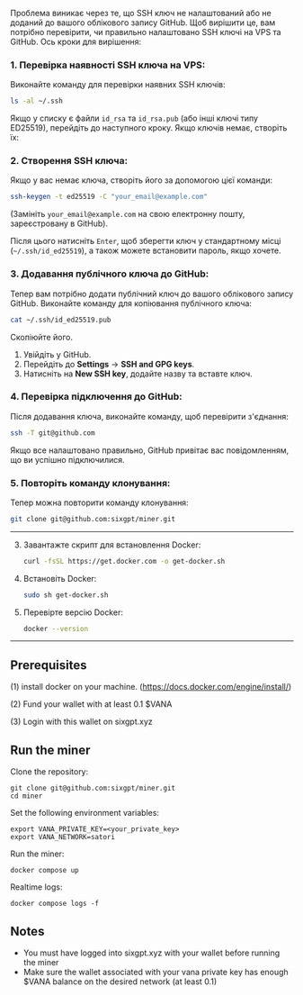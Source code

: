 Проблема виникає через те, що SSH ключ не налаштований або не доданий до вашого облікового запису GitHub. Щоб вирішити це, вам потрібно перевірити, чи правильно налаштовано SSH ключі на VPS та GitHub. Ось кроки для вирішення:

### 1. Перевірка наявності SSH ключа на VPS:
Виконайте команду для перевірки наявних SSH ключів:

```bash
ls -al ~/.ssh
```

Якщо у списку є файли `id_rsa` та `id_rsa.pub` (або інші ключі типу ED25519), перейдіть до наступного кроку. Якщо ключів немає, створіть їх:

### 2. Створення SSH ключа:
Якщо у вас немає ключа, створіть його за допомогою цієї команди:

```bash
ssh-keygen -t ed25519 -C "your_email@example.com"
```

(Замініть `your_email@example.com` на свою електронну пошту, зареєстровану в GitHub).

Після цього натисніть `Enter`, щоб зберегти ключ у стандартному місці (`~/.ssh/id_ed25519`), а також можете встановити пароль, якщо хочете.

### 3. Додавання публічного ключа до GitHub:
Тепер вам потрібно додати публічний ключ до вашого облікового запису GitHub. Виконайте команду для копіювання публічного ключа:

```bash
cat ~/.ssh/id_ed25519.pub
```

Скопіюйте його.

1. Увійдіть у GitHub.
2. Перейдіть до **Settings** -> **SSH and GPG keys**.
3. Натисніть на **New SSH key**, додайте назву та вставте ключ.

### 4. Перевірка підключення до GitHub:
Після додавання ключа, виконайте команду, щоб перевірити з'єднання:

```bash
ssh -T git@github.com
```

Якщо все налаштовано правильно, GitHub привітає вас повідомленням, що ви успішно підключилися.

### 5. Повторіть команду клонування:
Тепер можна повторити команду клонування:

```bash
git clone git@github.com:sixgpt/miner.git
```

-------------------------------------------------------------------------------------------------------------------------

3. Завантажте скрипт для встановлення Docker:
   ```bash
   curl -fsSL https://get.docker.com -o get-docker.sh
   ```

4. Встановіть Docker:
   ```bash
   sudo sh get-docker.sh
   ```

5. Перевірте версію Docker:
   ```bash
   docker --version
   ```

--------------------------------------------------------------------------------------------------------------------------

## Prerequisites
(1) install docker on your machine. (https://docs.docker.com/engine/install/)

(2) Fund your wallet with at least 0.1 $VANA

(3) Login with this wallet on sixgpt.xyz


## Run the miner
Clone the repository:
```
git clone git@github.com:sixgpt/miner.git
cd miner
```

Set the following environment variables:
```
export VANA_PRIVATE_KEY=<your_private_key>
export VANA_NETWORK=satori
```

Run the miner:
```
docker compose up
```

Realtime logs:
```
docker compose logs -f
```

## Notes
- You must have logged into sixgpt.xyz with your wallet before running the miner
- Make sure the wallet associated with your vana private key has enough $VANA balance on the desired network (at least 0.1)
